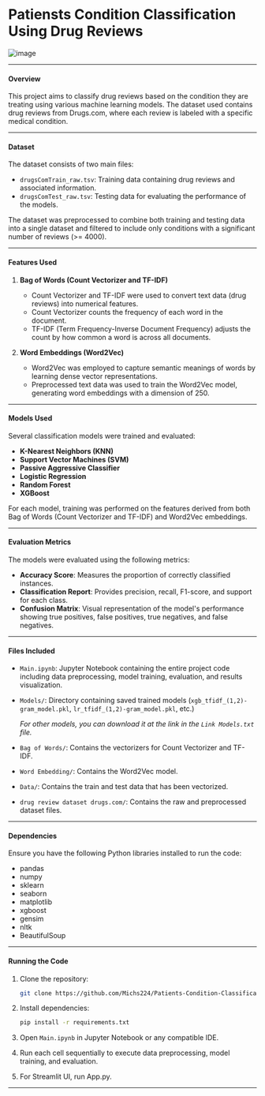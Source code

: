 # Patiensts Condition Classification Using Drug Reviews
![image](https://github.com/Michs224/Patients-Condition-Classification-Using-Drug-Reviews/assets/128117104/1e01cb36-d59b-45d6-bacf-d5d6dbcd56f2)

---

#### Overview

This project aims to classify drug reviews based on the condition they are treating using various machine learning models. The dataset used contains drug reviews from Drugs.com, where each review is labeled with a specific medical condition.

---

#### Dataset

The dataset consists of two main files:
- `drugsComTrain_raw.tsv`: Training data containing drug reviews and associated information.
- `drugsComTest_raw.tsv`: Testing data for evaluating the performance of the models.

The dataset was preprocessed to combine both training and testing data into a single dataset and filtered to include only conditions with a significant number of reviews (>= 4000).

---

#### Features Used

1. **Bag of Words (Count Vectorizer and TF-IDF)**
   - Count Vectorizer and TF-IDF were used to convert text data (drug reviews) into numerical features.
   - Count Vectorizer counts the frequency of each word in the document.
   - TF-IDF (Term Frequency-Inverse Document Frequency) adjusts the count by how common a word is across all documents.

2. **Word Embeddings (Word2Vec)**
   - Word2Vec was employed to capture semantic meanings of words by learning dense vector representations.
   - Preprocessed text data was used to train the Word2Vec model, generating word embeddings with a dimension of 250.

---

#### Models Used

Several classification models were trained and evaluated:

- **K-Nearest Neighbors (KNN)**
- **Support Vector Machines (SVM)**
- **Passive Aggressive Classifier**
- **Logistic Regression**
- **Random Forest**
- **XGBoost**

For each model, training was performed on the features derived from both Bag of Words (Count Vectorizer and TF-IDF) and Word2Vec embeddings.

---

#### Evaluation Metrics

The models were evaluated using the following metrics:
- **Accuracy Score**: Measures the proportion of correctly classified instances.
- **Classification Report**: Provides precision, recall, F1-score, and support for each class.
- **Confusion Matrix**: Visual representation of the model's performance showing true positives, false positives, true negatives, and false negatives.

---

#### Files Included

- `Main.ipynb`: Jupyter Notebook containing the entire project code including data preprocessing, model training, evaluation, and results visualization.
- `Models/`: Directory containing saved trained models (`xgb_tfidf_(1,2)-gram_model.pkl`, `lr_tfidf_(1,2)-gram_model.pkl`, etc.)

  _For other models, you can download it at the link in the `Link Models.txt` file._
- `Bag of Words/`: Contains the vectorizers for Count Vectorizer and TF-IDF.
- `Word Embedding/`: Contains the Word2Vec model.
- `Data/`: Contains the train and test data that has been vectorized.
- `drug review dataset drugs.com/`: Contains the raw and preprocessed dataset files.

---

#### Dependencies

Ensure you have the following Python libraries installed to run the code:
- pandas
- numpy
- sklearn
- seaborn
- matplotlib
- xgboost
- gensim
- nltk
- BeautifulSoup

---

#### Running the Code

1. Clone the repository:
   ```bash
   git clone https://github.com/Michs224/Patients-Condition-Classification-Using-Drug-Reviews.git
   ```

2. Install dependencies:
   ```bash
   pip install -r requirements.txt
   ```

3. Open `Main.ipynb` in Jupyter Notebook or any compatible IDE.
   
4. Run each cell sequentially to execute data preprocessing, model training, and evaluation.
   
5. For Streamlit UI, run App.py.

---
